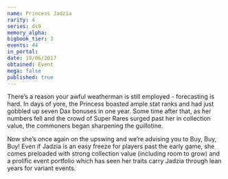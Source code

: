 ```yaml
---
name: Princess Jadzia
rarity: 4
series: ds9
memory_alpha:
bigbook_tier: 3
events: 44
in_portal:
date: 19/06/2017
obtained: Event
mega: false
published: true
---
```


There’s a reason your awful weatherman is still employed - forecasting is hard. In days of yore, the Princess boasted ample stat ranks and had just gobbled up seven Dax bonuses in one year. Some time after that, as her numbers fell and the crowd of Super Rares surged past her in collection value, the commoners began sharpening the guillotine. 

Now she’s once again on the upswing and we’re advising you to Buy, Buy, Buy! Even if Jadzia is an easy freeze for players past the early game, she comes preloaded with strong collection value (including room to grow) and a prolific event portfolio which has seen her traits carry Jadzia through lean years for variant events.
